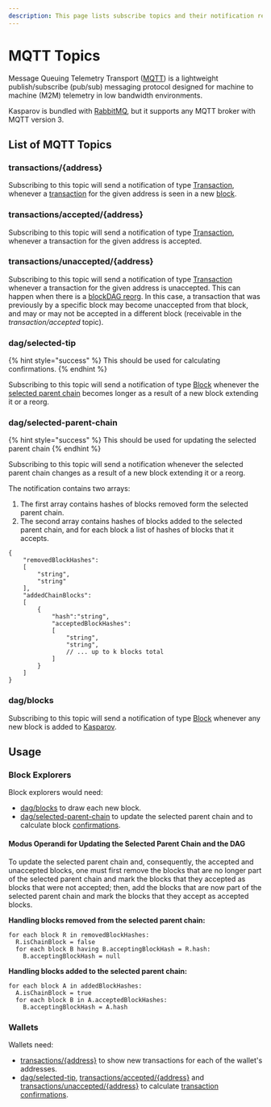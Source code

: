 ```yaml
---
description: This page lists subscribe topics and their notification response types.
---
```


# MQTT Topics

Message Queuing Telemetry Transport \([MQTT](http://docs.oasis-open.org/mqtt/mqtt/v3.1.1/os/mqtt-v3.1.1-os.html)\) is a lightweight publish/subscribe \(pub/sub\) messaging protocol designed for machine to machine \(M2M\) telemetry in low bandwidth environments.

Kasparov is bundled with [RabbitMQ](https://en.wikipedia.org/wiki/RabbitMQ), but it supports any MQTT broker with MQTT version 3.

## List of MQTT Topics

### **transactions/{address}**

Subscribing to this topic will send a notification of type [Transaction](object-types.md#transaction), whenever a [transaction](../../../glossary.md#transaction) for the given address is seen in a new [block](../../../glossary.md#block).

### **transactions/accepted/{address}**

Subscribing to this topic will send a notification of type [Transaction](object-types.md#transaction), whenever a transaction for the given address is accepted.

### **transactions/unaccepted/{address}**

Subscribing to this topic will send a notification of type [Transaction](object-types.md#transaction) whenever a transaction for the given address is unaccepted. This can happen when there is a [blockDAG reorg](../../../glossary.md#reorg). In this case, a transaction that was previously by a specific block may become unaccepted from that block, and may or may not be accepted in a different block \(receivable in the _transaction/accepted_ topic\).

### **dag/selected-tip**

{% hint style="success" %}
This should be used for calculating confirmations.
{% endhint %}

Subscribing to this topic will send a notification of type [Block](object-types.md#block) whenever the [selected parent chain](../../../glossary.md#selected-parent-block-chain-selected-parent-chain) becomes longer as a result of a new block extending it or a reorg.

### dag/selected-parent-chain

{% hint style="success" %}
This should be used for updating the selected parent chain
{% endhint %}

Subscribing to this topic will send a notification whenever the selected parent chain changes as a result of a new block extending it or a reorg.

The notification contains two arrays:

1. The first array contains hashes of blocks removed form the selected parent chain.
2. The second array contains hashes of blocks added to the selected parent chain, and for each block a list of hashes of blocks that it accepts.

```text
{
    "removedBlockHashes":
    [
        "string",
        "string"
    ],
    "addedChainBlocks":
    [
        {
            "hash":"string",
            "acceptedBlockHashes":
            [
                "string",
                "string",
                // ... up to k blocks total
            ]
        }
    ]
}
```

### dag/blocks

Subscribing to this topic will send a notification of type [Block](object-types.md#block) whenever any new block is added to [Kasparov](../).

## Usage

### Block Explorers

Block explorers would need:

* [dag/blocks](mqtt-topics.md#dag-blocks) to draw each new block.
* [dag/selected-parent-chain](mqtt-topics.md#dag-selected-parent-chain) to update the selected parent chain and to calculate block [confirmations](../../../glossary.md#confirmations).

#### Modus Operandi for Updating the Selected Parent Chain and the DAG

To update the selected parent chain and, consequently, the accepted and unaccepted blocks, one must first remove the blocks that are no longer part of the selected parent chain and mark the blocks that they accepted as blocks that were not accepted; then, add the blocks that are now part of the selected parent chain and mark the blocks that they accept as accepted blocks.

**Handling blocks removed from the selected parent chain:**

```text
for each block R in removedBlockHashes:
  R.isChainBlock = false
  for each block B having B.acceptingBlockHash = R.hash:
    B.acceptingBlockHash = null
```

**Handling blocks added to the selected parent chain:**

```text
for each block A in addedBlockHashes:
  A.isChainBlock = true
  for each block B in A.acceptedBlockHashes: 
    B.acceptingBlockHash = A.hash
```

### Wallets

Wallets need:

* [transactions/{address}](mqtt-topics.md#transactions-address) to show new transactions for each of the wallet's addresses.
* [dag/selected-tip](mqtt-topics.md#dag-selected-tip), [transactions/accepted/{address}](mqtt-topics.md#transactions-accepted-address) and [transactions/unaccepted/{address}](mqtt-topics.md#transactions-unaccepted-address) to calculate [transaction confirmations](../../../glossary.md#transaction-confirmations).

